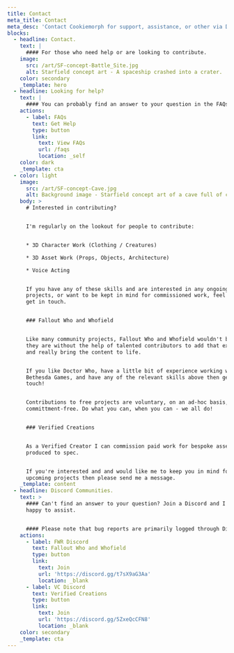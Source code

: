 ```yaml
---
title: Contact
meta_title: Contact
meta_desc: 'Contact Cookiemorph for support, assistance, or other via Discord.'
blocks:
  - headline: Contact.
    text: |
      #### For those who need help or are looking to contribute.
    image:
      src: /art/SF-concept-Battle_Site.jpg
      alt: Starfield concept art - A spaceship crashed into a crater.
    color: secondary
    _template: hero
  - headline: Looking for help?
    text: |
      #### You can probably find an answer to your question in the FAQs.
    actions:
      - label: FAQs
        text: Get Help
        type: button
        link:
          text: View FAQs
          url: /faqs
          location: _self
    color: dark
    _template: cta
  - color: light
    image:
      src: /art/SF-concept-Cave.jpg
      alt: Background image - Starfield concept art of a cave full of crystals.
    body: >
      # Interested in contributing?


      I'm regularly on the lookout for people to contribute:


      * 3D Character Work (Clothing / Creatures)

      * 3D Asset Work (Props, Objects, Architecture)

      * Voice Acting


      If you have any of these skills and are interested in any ongoing
      projects, or want to be kept in mind for commissioned work, feel free to
      get in touch.


      ### Fallout Who and Whofield


      Like many community projects, Fallout Who and Whofield wouldn't be what
      they are without the help of talented contributors to add that extra spark
      and really bring the content to life.


      If you like Doctor Who, have a little bit of experience working with
      Bethesda Games, and have any of the relevant skills above then get in
      touch!


      Contributions to free projects are voluntary, on an ad-hoc basis, and
      committment-free. Do what you can, when you can - we all do!


      ### Verified Creations


      As a Verified Creator I can commission paid work for bespoke assets
      produced to spec.


      If you're interested and and would like me to keep you in mind for any
      upcoming projects then please send me a message.
    _template: content
  - headline: Discord Communities.
    text: >
      #### Can't find an answer to your question? Join a Discord and I'll be
      happy to assist.


      #### Please note that bug reports are primarily logged through Discord.
    actions:
      - label: FWR Discord
        text: Fallout Who and Whofield
        type: button
        link:
          text: Join
          url: 'https://discord.gg/t7sX9aG3Aa'
          location: _blank
      - label: VC Discord
        text: Verified Creations
        type: button
        link:
          text: Join
          url: 'https://discord.gg/5ZxeQcCFN8'
          location: _blank
    color: secondary
    _template: cta
---
```


